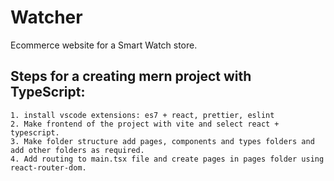 # Watcher

Ecommerce website for a Smart Watch store.

## Steps for a creating mern project with TypeScript:

    1. install vscode extensions: es7 + react, prettier, eslint
    2. Make frontend of the project with vite and select react + typescript.
    3. Make folder structure add pages, components and types folders and add other folders as required.
    4. Add routing to main.tsx file and create pages in pages folder using react-router-dom.
